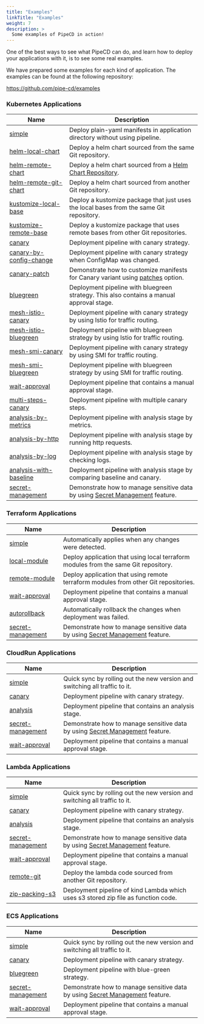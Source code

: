 ```yaml
---
title: "Examples"
linkTitle: "Examples"
weight: 7
description: >
  Some examples of PipeCD in action!
---
```


One of the best ways to see what PipeCD can do, and learn how to deploy your applications with it, is to see some real examples.

We have prepared some examples for each kind of application.
The examples can be found at the following repository:

https://github.com/pipe-cd/examples

### Kubernetes Applications

| Name                                                                        | Description |
|-----------------------------------------------------------------------------|-------------|
| [simple](https://github.com/pipe-cd/examples/tree/master/kubernetes/simple) | Deploy plain-yaml manifests in application directory without using pipeline. |
| [helm-local-chart](https://github.com/pipe-cd/examples/tree/master/kubernetes/helm-local-chart) | Deploy a helm chart sourced from the same Git repository. |
| [helm-remote-chart](https://github.com/pipe-cd/examples/tree/master/kubernetes/helm-remote-chart) | Deploy a helm chart sourced from a [Helm Chart Repository](https://helm.sh/docs/topics/chart_repository/). |
| [helm-remote-git-chart](https://github.com/pipe-cd/examples/tree/master/kubernetes/helm-remote-git-chart) | Deploy a helm chart sourced from another Git repository. |
| [kustomize-local-base](https://github.com/pipe-cd/examples/tree/master/kubernetes/kustomize-local-base) | Deploy a kustomize package that just uses the local bases from the same Git repository. |
| [kustomize-remote-base](https://github.com/pipe-cd/examples/tree/master/kubernetes/kustomize-remote-base) | Deploy a kustomize package that uses remote bases from other Git repositories. |
| [canary](https://github.com/pipe-cd/examples/tree/master/kubernetes/canary) | Deployment pipeline with canary strategy. |
| [canary-by-config-change](https://github.com/pipe-cd/examples/tree/master/kubernetes/canary-by-config-change) | Deployment pipeline with canary strategy when ConfigMap was changed. |
| [canary-patch](https://github.com/pipe-cd/examples/tree/master/kubernetes/canary-patch) | Demonstrate how to customize manifests for Canary variant using [patches](https://pipecd.dev/docs/user-guide/configuration-reference/#kubernetescanaryrolloutstageoptions) option. |
| [bluegreen](https://github.com/pipe-cd/examples/tree/master/kubernetes/bluegreen) | Deployment pipeline with bluegreen strategy. This also contains a manual approval stage. |
| [mesh-istio-canary](https://github.com/pipe-cd/examples/tree/master/kubernetes/mesh-istio-canary) | Deployment pipeline with canary strategy by using Istio for traffic routing.  |
| [mesh-istio-bluegreen](https://github.com/pipe-cd/examples/tree/master/kubernetes/mesh-istio-bluegreen) | Deployment pipeline with bluegreen strategy by using Istio for traffic routing. |
| [mesh-smi-canary](https://github.com/pipe-cd/examples/tree/master/kubernetes/mesh-smi-canary) | Deployment pipeline with canary strategy by using SMI for traffic routing. |
| [mesh-smi-bluegreen](https://github.com/pipe-cd/examples/tree/master/kubernetes/mesh-smi-bluegreen) | Deployment pipeline with bluegreen strategy by using SMI for traffic routing. |
| [wait-approval](https://github.com/pipe-cd/examples/tree/master/kubernetes/wait-approval) | Deployment pipeline that contains a manual approval stage. |
| [multi-steps-canary](https://github.com/pipe-cd/examples/tree/master/kubernetes/multi-steps-canary) | Deployment pipeline with multiple canary steps. |
| [analysis-by-metrics](https://github.com/pipe-cd/examples/tree/master/kubernetes/analysis-by-metrics) | Deployment pipeline with analysis stage by metrics. |
| [analysis-by-http](https://github.com/pipe-cd/examples/tree/master/kubernetes/analysis-by-http) | Deployment pipeline with analysis stage by running http requests. |
| [analysis-by-log](https://github.com/pipe-cd/examples/tree/master/kubernetes/analysis-by-log) | Deployment pipeline with analysis stage by checking logs. |
| [analysis-with-baseline](https://github.com/pipe-cd/examples/tree/master/kubernetes/analysis-with-baseline) | Deployment pipeline with analysis stage by comparing baseline and canary. |
| [secret-management](https://github.com/pipe-cd/examples/tree/master/kubernetes/secret-management) | Demonstrate how to manage sensitive data by using [Secret Management](https://pipecd.dev/docs/user-guide/secret-management/) feature. |

### Terraform Applications

| Name                                                                        | Description |
|-----------------------------------------------------------------------------|-------------|
| [simple](https://github.com/pipe-cd/examples/tree/master/terraform/simple) |  Automatically applies when any changes were detected.  |
| [local-module](https://github.com/pipe-cd/examples/tree/master/terraform/local-module) | Deploy application that using local terraform modules from the same Git repository. |
| [remote-module](https://github.com/pipe-cd/examples/tree/master/terraform/remote-module) | Deploy application that using remote terraform modules from other Git repositories. |
| [wait-approval](https://github.com/pipe-cd/examples/tree/master/terraform/wait-approval) | Deployment pipeline that contains a manual approval stage. |
| [autorollback](https://github.com/pipe-cd/examples/tree/master/terraform/auto-rollback) |  Automatically rollback the changes when deployment was failed.  |
| [secret-management](https://github.com/pipe-cd/examples/tree/master/terraform/secret-management) | Demonstrate how to manage sensitive data by using [Secret Management](https://pipecd.dev/docs/user-guide/secret-management/) feature. |

### CloudRun Applications

| Name                                                                        | Description |
|-----------------------------------------------------------------------------|-------------|
| [simple](https://github.com/pipe-cd/examples/tree/master/cloudrun/simple) | Quick sync by rolling out the new version and switching all traffic to it. |
| [canary](https://github.com/pipe-cd/examples/tree/master/cloudrun/canary) | Deployment pipeline with canary strategy. |
| [analysis](https://github.com/pipe-cd/examples/tree/master/cloudrun/analysis) | Deployment pipeline that contains an analysis stage. |
| [secret-management](https://github.com/pipe-cd/examples/tree/master/cloudrun/secret-management) | Demonstrate how to manage sensitive data by using [Secret Management](https://pipecd.dev/docs/user-guide/secret-management/) feature. |
| [wait-approval](https://github.com/pipe-cd/examples/tree/master/cloudrun/wait-approval) | Deployment pipeline that contains a manual approval stage. |

### Lambda Applications

| Name                                                                        | Description |
|-----------------------------------------------------------------------------|-------------|
| [simple](https://github.com/pipe-cd/examples/tree/master/lambda/simple) | Quick sync by rolling out the new version and switching all traffic to it. |
| [canary](https://github.com/pipe-cd/examples/tree/master/lambda/canary) | Deployment pipeline with canary strategy. |
| [analysis](https://github.com/pipe-cd/examples/tree/master/lambda/analysis) | Deployment pipeline that contains an analysis stage. |
| [secret-management](https://github.com/pipe-cd/examples/tree/master/lambda/secret-management) | Demonstrate how to manage sensitive data by using [Secret Management](https://pipecd.dev/docs/user-guide/secret-management/) feature. |
| [wait-approval](https://github.com/pipe-cd/examples/tree/master/lambda/wait-approval) | Deployment pipeline that contains a manual approval stage. |
| [remote-git](https://github.com/pipe-cd/examples/tree/master/lambda/remote-git) | Deploy the lambda code sourced from another Git repository. |
| [zip-packing-s3](https://github.com/pipe-cd/examples/tree/master/lambda/zip-packing-s3) | Deployment pipeline of kind Lambda which uses s3 stored zip file as function code. |

### ECS Applications

| Name                                                                        | Description |
|-----------------------------------------------------------------------------|-------------|
| [simple](https://github.com/pipe-cd/examples/tree/master/ecs/simple) | Quick sync by rolling out the new version and switching all traffic to it. |
| [canary](https://github.com/pipe-cd/examples/tree/master/ecs/canary) | Deployment pipeline with canary strategy. |
| [bluegreen](https://github.com/pipe-cd/examples/tree/master/ecs/bluegreen) | Deployment pipeline with blue-green strategy. |
| [secret-management](https://github.com/pipe-cd/examples/tree/master/ecs/secret-management) | Demonstrate how to manage sensitive data by using [Secret Management](https://pipecd.dev/docs/user-guide/secret-management/) feature. |
| [wait-approval](https://github.com/pipe-cd/examples/tree/master/ecs/wait-approval) | Deployment pipeline that contains a manual approval stage. |

